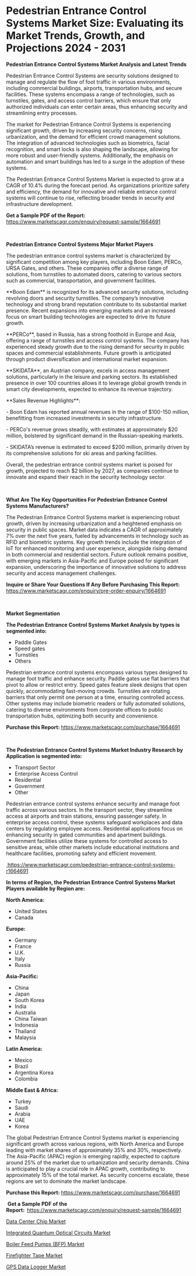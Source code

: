 <p><h1>Pedestrian Entrance Control Systems Market Size: Evaluating its Market Trends, Growth, and Projections 2024 - 2031</h1></p><p><strong>Pedestrian Entrance Control Systems Market Analysis and Latest Trends</strong></p>
<p><p>Pedestrian Entrance Control Systems are security solutions designed to manage and regulate the flow of foot traffic in various environments, including commercial buildings, airports, transportation hubs, and secure facilities. These systems encompass a range of technologies, such as turnstiles, gates, and access control barriers, which ensure that only authorized individuals can enter certain areas, thus enhancing security and streamlining entry processes.</p><p>The market for Pedestrian Entrance Control Systems is experiencing significant growth, driven by increasing security concerns, rising urbanization, and the demand for efficient crowd management solutions. The integration of advanced technologies such as biometrics, facial recognition, and smart locks is also shaping the landscape, allowing for more robust and user-friendly systems. Additionally, the emphasis on automation and smart buildings has led to a surge in the adoption of these systems.</p><p>The Pedestrian Entrance Control Systems Market is expected to grow at a CAGR of 10.4% during the forecast period. As organizations prioritize safety and efficiency, the demand for innovative and reliable entrance control systems will continue to rise, reflecting broader trends in security and infrastructure development.</p></p>
<p><strong>Get a Sample PDF of the Report:&nbsp;</strong> <a href="https://www.marketscagr.com/enquiry/request-sample/1664691?utm_campaign=1262&utm_medium=2&utm_source=Github&utm_content=ia&utm_term=28092024&utm_id=pedestrian-entrance-control-systems">https://www.marketscagr.com/enquiry/request-sample/1664691</a></p>
<p>&nbsp;</p>
<p><strong>Pedestrian Entrance Control Systems Major Market Players</strong></p>
<p><p>The pedestrian entrance control systems market is characterized by significant competition among key players, including Boon Edam, PERCo, URSA Gates, and others. These companies offer a diverse range of solutions, from turnstiles to automated doors, catering to various sectors such as commercial, transportation, and government facilities.</p><p>**Boon Edam** is recognized for its advanced security solutions, including revolving doors and security turnstiles. The company’s innovative technology and strong brand reputation contribute to its substantial market presence. Recent expansions into emerging markets and an increased focus on smart building technologies are expected to drive its future growth.</p><p>**PERCo**, based in Russia, has a strong foothold in Europe and Asia, offering a range of turnstiles and access control systems. The company has experienced steady growth due to the rising demand for security in public spaces and commercial establishments. Future growth is anticipated through product diversification and international market expansion.</p><p>**SKIDATA**, an Austrian company, excels in access management solutions, particularly in the leisure and parking sectors. Its established presence in over 100 countries allows it to leverage global growth trends in smart city developments, expected to enhance its revenue trajectory.</p><p>**Sales Revenue Highlights**: </p><p>- Boon Edam has reported annual revenues in the range of $100-150 million, benefitting from increased investments in security infrastructure.</p><p>- PERCo's revenue grows steadily, with estimates at approximately $20 million, bolstered by significant demand in the Russian-speaking markets.</p><p>- SKIDATA’s revenue is estimated to exceed $200 million, primarily driven by its comprehensive solutions for ski areas and parking facilities.</p><p>Overall, the pedestrian entrance control systems market is poised for growth, projected to reach $2 billion by 2027, as companies continue to innovate and expand their reach in the security technology sector.</p></p>
<p>&nbsp;</p>
<p><strong>What Are The Key Opportunities For Pedestrian Entrance Control Systems Manufacturers?</strong></p>
<p><p>The Pedestrian Entrance Control Systems market is experiencing robust growth, driven by increasing urbanization and a heightened emphasis on security in public spaces. Market data indicates a CAGR of approximately 7% over the next five years, fueled by advancements in technology such as RFID and biometric systems. Key growth trends include the integration of IoT for enhanced monitoring and user experience, alongside rising demand in both commercial and residential sectors. Future outlook remains positive, with emerging markets in Asia-Pacific and Europe poised for significant expansion, underscoring the importance of innovative solutions to address security and access management challenges.</p></p>
<p><strong>Inquire or Share Your Questions If Any Before Purchasing This Report:</strong> <a href="https://www.marketscagr.com/enquiry/pre-order-enquiry/1664691?utm_campaign=1262&utm_medium=2&utm_source=Github&utm_content=ia&utm_term=28092024&utm_id=pedestrian-entrance-control-systems">https://www.marketscagr.com/enquiry/pre-order-enquiry/1664691</a></p>
<p>&nbsp;</p>
<p><strong>Market Segmentation</strong></p>
<p><strong>The Pedestrian Entrance Control Systems Market Analysis by types is segmented into:</strong></p>
<p><ul><li>Paddle Gates</li><li>Speed gates</li><li>Turnstiles</li><li>Others</li></ul></p>
<p><p>Pedestrian entrance control systems encompass various types designed to manage foot traffic and enhance security. Paddle gates use flat barriers that pivot to allow or restrict entry. Speed gates feature sleek designs that open quickly, accommodating fast-moving crowds. Turnstiles are rotating barriers that only permit one person at a time, ensuring controlled access. Other systems may include biometric readers or fully automated solutions, catering to diverse environments from corporate offices to public transportation hubs, optimizing both security and convenience.</p></p>
<p><strong>Purchase this Report:&nbsp;</strong><a href="https://www.marketscagr.com/purchase/1664691?utm_campaign=1262&utm_medium=2&utm_source=Github&utm_content=ia&utm_term=28092024&utm_id=pedestrian-entrance-control-systems">https://www.marketscagr.com/purchase/1664691</a></p>
<p>&nbsp;</p>
<p><strong>The Pedestrian Entrance Control Systems Market Industry Research by Application is segmented into:</strong></p>
<p><ul><li>Transport Sector</li><li>Enterprise Access Control</li><li>Residential</li><li>Government</li><li>Other</li></ul></p>
<p><p>Pedestrian entrance control systems enhance security and manage foot traffic across various sectors. In the transport sector, they streamline access at airports and train stations, ensuring passenger safety. In enterprise access control, these systems safeguard workplaces and data centers by regulating employee access. Residential applications focus on enhancing security in gated communities and apartment buildings. Government facilities utilize these systems for controlled access to sensitive areas, while other markets include educational institutions and healthcare facilities, promoting safety and efficient movement.</p></p>
<p><a href="https://www.marketscagr.com/pedestrian-entrance-control-systems-r1664691?utm_campaign=1262&utm_medium=2&utm_source=Github&utm_content=ia&utm_term=28092024&utm_id=pedestrian-entrance-control-systems">&nbsp;https://www.marketscagr.com/pedestrian-entrance-control-systems-r1664691</a></p>
<p><strong>In terms of Region, the Pedestrian Entrance Control Systems Market Players available by Region are:</strong></p>
<p>
    <p> <strong> North America: </strong>
        <ul>
            <li>United States</li>
            <li>Canada</li>
        </ul>
        </p> 
    <p> <strong> Europe: </strong>
        <ul>
            <li>Germany</li>
            <li>France</li>
            <li>U.K.</li>
            <li>Italy</li>
            <li>Russia</li>
        </ul>
        </p> 
    <p> <strong> Asia-Pacific: </strong>
        <ul>
            <li>China</li>
            <li>Japan</li>
            <li>South Korea</li>
            <li>India</li>
            <li>Australia</li>
            <li>China Taiwan</li>
            <li>Indonesia</li>
            <li>Thailand</li>
            <li>Malaysia</li>
        </ul>
        </p> 
    <p> <strong> Latin America: </strong>
        <ul>
            <li>Mexico</li>
            <li>Brazil</li>
            <li>Argentina Korea</li>
            <li>Colombia</li>
        </ul>
        </p> 
    <p> <strong> Middle East & Africa: </strong>
        <ul>
            <li>Turkey</li>
            <li>Saudi</li>
            <li>Arabia</li>
            <li>UAE</li>
            <li>Korea</li>
        </ul>
    </p>
    </p>
<p><p>The global Pedestrian Entrance Control Systems market is experiencing significant growth across various regions, with North America and Europe leading with market shares of approximately 35% and 30%, respectively. The Asia-Pacific (APAC) region is emerging rapidly, expected to capture around 25% of the market due to urbanization and security demands. China is anticipated to play a crucial role in APAC growth, contributing to approximately 15% of the total market. As security concerns escalate, these regions are set to dominate the market landscape.</p></p>
<p><strong>Purchase this Report: </strong><a href="https://www.marketscagr.com/purchase/1664691?utm_campaign=1262&utm_medium=2&utm_source=Github&utm_content=ia&utm_term=28092024&utm_id=pedestrian-entrance-control-systems">https://www.marketscagr.com/purchase/1664691</a></p>
<p>&nbsp;<strong>Get a Sample PDF of the Report:&nbsp;&nbsp;</strong><a href="https://www.marketscagr.com/enquiry/request-sample/1664691?utm_campaign=1262&utm_medium=2&utm_source=Github&utm_content=ia&utm_term=28092024&utm_id=pedestrian-entrance-control-systems">https://www.marketscagr.com/enquiry/request-sample/1664691</a></p>
<p><strong></strong></p>
<p><p><a href="https://www.linkedin.com/pulse/global-data-center-chip-market-size-share-analysis-product-tfsle?utm_campaign=1262&utm_medium=2&utm_source=Github&utm_content=ia&utm_term=28092024&utm_id=pedestrian-entrance-control-systems">Data Center Chip Market</a></p><p><a href="https://www.linkedin.com/pulse/global-perspectives-integrated-quantum-optical-circuits-market-7oste?utm_campaign=1262&utm_medium=2&utm_source=Github&utm_content=ia&utm_term=28092024&utm_id=pedestrian-entrance-control-systems">Integrated Quantum Optical Circuits Market</a></p><p><a href="https://issuu.com/reportprime-2/docs/boiler-feed-pumps-bfp-market-size-2_475a211ac114e9?utm_campaign=1262&utm_medium=2&utm_source=Github&utm_content=ia&utm_term=28092024&utm_id=pedestrian-entrance-control-systems">Boiler Feed Pumps (BFP) Market</a></p><p><a href="https://www.linkedin.com/pulse/firefighter-tape-market-size-share-analysis-growth-h4isf?utm_campaign=1262&utm_medium=2&utm_source=Github&utm_content=ia&utm_term=28092024&utm_id=pedestrian-entrance-control-systems">Firefighter Tape Market</a></p><p><a href="https://issuu.com/reportprime-2/docs/gps-data-logger-market-size-2030.pp_69fe0b6df18724?utm_campaign=1262&utm_medium=2&utm_source=Github&utm_content=ia&utm_term=28092024&utm_id=pedestrian-entrance-control-systems">GPS Data Logger Market</a></p></p>